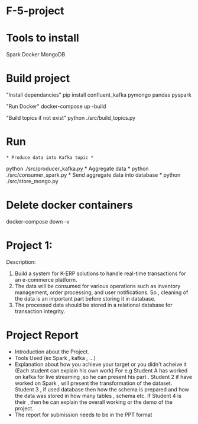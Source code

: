 # F-5-project

# Tools to install
Spark
Docker
MongoDB

# Build project
"Install dependancies"
pip install confluent_kafka pymongo pandas pyspark

"Run Docker"
docker-compose up -build

"Build topics if not exist"
python ./src/build_topics.py

# Run
    * Produce data into Kafka topic *
python ./src/producer_kafka.py
    * Aggregate data *
python ./src/consumer_spark.py
    * Send aggregate data into database *
python ./src/store_mongo.py

# Delete docker containers
docker-compose down -v

# Project 1:
Description:
1. Build a system for K-ERP solutions to handle real-time transactions
for an e-commerce platform.
2. The data will be consumed for various operations such as inventory
management, order processing, and user notifications. So , cleaning of
the data is an important part before storing it in database.
3. The processed data should be stored in a relational database for transaction integrity.


# Project Report
- Introduction about the Project.
- Tools Used (ex Spark , kafka , ...)
- Explanation about how you achieve your target or you didn't acheive it (Each student can explain his own work) For e.g Student A has worked on kafka for live streaming ,so he can present his part . Student 2 if have worked on Spark , will present the transformation of the dataset. Student 3 , if used database then how the schema is prepared and how the data was stored in how many tables , schema etc. If Student 4 is their , then he can explain the overall working or the demo of the project.
- The report for submission needs to be in the PPT format
